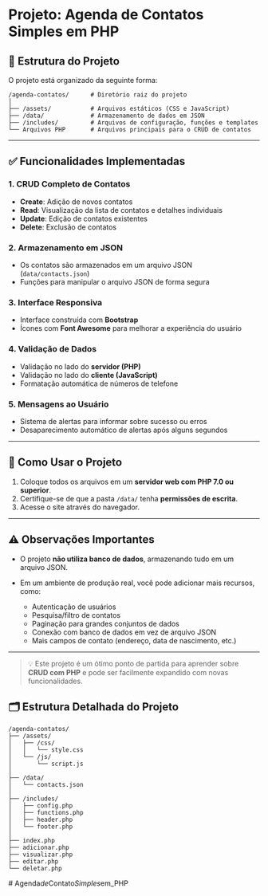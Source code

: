 
# Projeto: Agenda de Contatos Simples em PHP

## 📁 Estrutura do Projeto

O projeto está organizado da seguinte forma:

```
/agenda-contatos/      # Diretório raiz do projeto
│
├── /assets/           # Arquivos estáticos (CSS e JavaScript)
├── /data/             # Armazenamento de dados em JSON
├── /includes/         # Arquivos de configuração, funções e templates
└── Arquivos PHP       # Arquivos principais para o CRUD de contatos
```

---

## ✅ Funcionalidades Implementadas

### 1. CRUD Completo de Contatos
- **Create**: Adição de novos contatos  
- **Read**: Visualização da lista de contatos e detalhes individuais  
- **Update**: Edição de contatos existentes  
- **Delete**: Exclusão de contatos  

### 2. Armazenamento em JSON
- Os contatos são armazenados em um arquivo JSON (`data/contacts.json`)
- Funções para manipular o arquivo JSON de forma segura

### 3. Interface Responsiva
- Interface construída com **Bootstrap**
- Ícones com **Font Awesome** para melhorar a experiência do usuário

### 4. Validação de Dados
- Validação no lado do **servidor (PHP)**
- Validação no lado do **cliente (JavaScript)**
- Formatação automática de números de telefone

### 5. Mensagens ao Usuário
- Sistema de alertas para informar sobre sucesso ou erros
- Desaparecimento automático de alertas após alguns segundos

---

## 🚀 Como Usar o Projeto

1. Coloque todos os arquivos em um **servidor web com PHP 7.0 ou superior**.
2. Certifique-se de que a pasta `/data/` tenha **permissões de escrita**.
3. Acesse o site através do navegador.

---

## ⚠️ Observações Importantes

- O projeto **não utiliza banco de dados**, armazenando tudo em um arquivo JSON.
- Em um ambiente de produção real, você pode adicionar mais recursos, como:

  - Autenticação de usuários  
  - Pesquisa/filtro de contatos  
  - Paginação para grandes conjuntos de dados  
  - Conexão com banco de dados em vez de arquivo JSON  
  - Mais campos de contato (endereço, data de nascimento, etc.)

---

> 💡 Este projeto é um ótimo ponto de partida para aprender sobre **CRUD com PHP** e pode ser facilmente expandido com novas funcionalidades.



## 🗂️ Estrutura Detalhada do Projeto

```
/agenda-contatos/
├── /assets/
│   ├── /css/
│   │   └── style.css
│   └── /js/
│       └── script.js
│
├── /data/
│   └── contacts.json
│
├── /includes/
│   ├── config.php
│   ├── functions.php
│   ├── header.php
│   └── footer.php
│
├── index.php
├── adicionar.php
├── visualizar.php
├── editar.php
└── deletar.php
```
#   A g e n d a _ d e _ C o n t a t o _ S i m p l e s _ e m _ P H P  
 